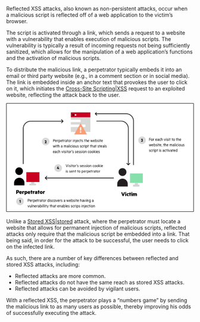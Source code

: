 Reflected XSS attacks, also known as non-persistent attacks, occur when a malicious script is reflected off of a web application to the victim’s browser.

The script is activated through a link, which sends a request to a website with a vulnerability that enables execution of malicious scripts. The vulnerability is typically a result of incoming requests not being sufficiently sanitized, which allows for the manipulation of a web application’s functions and the activation of malicious scripts.

To distribute the malicious link, a perpetrator typically embeds it into an email or third party website (e.g., in a comment section or in social media). The link is embedded inside an anchor text that provokes the user to click on it, which initiates the [Cross-Site Scripting|XSS]() request to an exploited website, reflecting the attack back to the user.

![Reflected XSS](../assets/images/reflected-xss-example.png)

Unlike a [Stored XSS|stored]() attack, where the perpetrator must locate a website that allows for permanent injection of malicious scripts, reflected attacks only require that the malicious script be embedded into a link. That being said, in order for the attack to be successful, the user needs to click on the infected link.

As such, there are a number of key differences between reflected and stored XSS attacks, including:

- Reflected attacks are more common.
- Reflected attacks do not have the same reach as stored XSS attacks.
- Reflected attacks can be avoided by vigilant users.

With a reflected XSS, the perpetrator plays a “numbers game” by sending the malicious link to as many users as possible, thereby improving his odds of successfully executing the attack.

